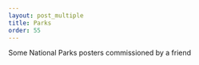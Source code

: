 ```yaml
---
layout: post_multiple
title: Parks
order: 55
---
```


Some National Parks posters commissioned by a friend